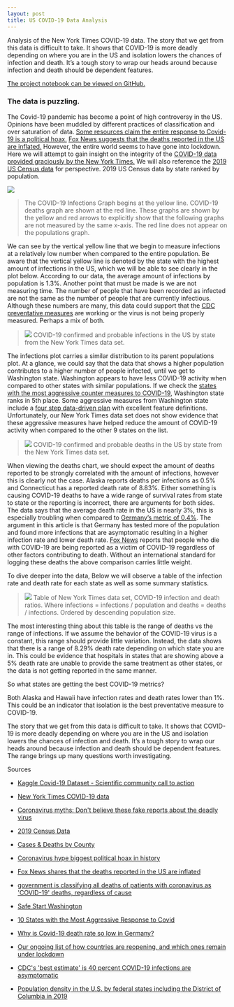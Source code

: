 ```yaml
---
layout: post
title: US COVID-19 Data Analysis
---
```


Analysis of the New York Times COVID-19 data. The story that we get from this data is difficult to take. It shows that COVID-19 is more deadly depending on where you are in the US and isolation lowers the chances of infection and death. It’s a tough story to wrap our heads around because infection and death should be dependent features.

[The project notebook can be viewed on GitHub.](https://github.com/KalenWillits/Covid-19/blob/master/Covid-19.ipynb)
### The data is puzzling.

The Covid-19 pandemic has become a point of high controversy in the US. Opinions have been muddled by different practices of classification and over saturation of data. [Some resources claim the entire response to Covid-19 is a political hoax.](https://www.washingtontimes.com/news/2020/apr/28/coronavirus-hype-biggest-political-hoax-in-history/) [Fox News suggests that the deaths reported in the US are inflated.](https://www.foxnews.com/politics/birx-says-government-is-classifying-all-deaths-of-patients-with-coronavirus-as-covid-19-deaths-regardless-of-cause) However, the entire world seems to have gone into lockdown. Here we will attempt to gain insight on the integrity of the [COVID-19 data provided graciously by the New York Times.](https://github.com/nytimes/covid-19-data) We will also reference the [2019 US Census data](https://www.census.gov/search-results.html?q=population+data+by+state+2020&page=1&stateGeo=none&searchtype=web&cssp=SERP&_charset_=UTF-8) for perspective.
2019 US Census data by state ranked by population.

![](/images/US-COVID-19-Data-Analysis/Perspective.png)
>The COVID-19 Infections Graph begins at the yellow line. COVID-19 deaths graph are shown at the red line. These graphs are shown by the yellow and red arrows to explicitly show that the following graphs are not measured by the same x-axis. The red line does not appear on the populations graph.

We can see by the vertical yellow line that we begin to measure infections at a relatively low number when compared to the entire population. Be aware that the vertical yellow line is denoted by the state with the highest amount of infections in the US, which we will be able to see clearly in the plot below. According to our data, the average amount of infections by population is 1.3%. Another point that must be made is we are not measuring time. The number of people that have been recorded as infected are not the same as the number of people that are currently infectious. Although these numbers are many, this data could support that the [CDC preventative measures](https://covid.cdc.gov/covid-data-tracker/?CDC_AA_refVal=https%3A%2F%2Fwww.cdc.gov%2Fcoronavirus%2F2019-ncov%2Fcases-updates%2Fcounty-map.html#county-map) are working or the virus is not being properly measured. Perhaps a mix of both.

>![](/images/US-COVID-19-Data-Analysis/state_infections.png)
 COVID-19 confirmed and probable infections in the US by state from the New York Times data set.

The infections plot carries a similar distribution to its parent populations plot. At a glance, we could say that the data that shows a higher population contributes to a higher number of people infected, until we get to Washington state. Washington appears to have less COVID-19 activity when compared to other states with similar populations. If we check the [states with the most aggressive counter measures to COVID-19](https://www.usnews.com/news/best-states/articles/2020-03-17/10-states-with-the-most-aggressive-response-to-coronavirus), Washington state ranks in 5th place. Some aggressive measures from Washington state include a [four step data-driven plan](https://www.governor.wa.gov/sites/default/files/SafeStartPhasedReopening.pdf) with excellent feature definitions. Unfortunately, our New York Times data set does not show evidence that these aggressive measures have helped reduce the amount of COVID-19 activity when compared to the other 9 states on the list.


>![](/images/US-COVID-19-Data-Analysis/state_deaths.png)
COVID-19 confirmed and probable deaths in the US by state from the New York Times data set.

When viewing the deaths chart, we should expect the amount of deaths reported to be strongly correlated with the amount of infections, however this is clearly not the case. Alaska reports deaths per infections as 0.5% and Connecticut has a reported death rate of 8.83%. Either something is causing COVID-19 deaths to have a wide range of survival rates from state to state or the reporting is incorrect, there are arguments for both sides. The data says that the average death rate in the US is nearly 3%, this is especially troubling when compared to [Germany’s metric of 0.4%](https://www.cnn.com/2020/03/24/opinions/germany-low-death-rate-for-coronavirus-sepkowitz/index.html). The argument in this article is that Germany has tested more of the population and found more infections that are asymptomatic resulting in a higher infection rate and lower death rate. [Fox News](https://www.foxnews.com/politics/birx-says-government-is-classifying-all-deaths-of-patients-with-coronavirus-as-covid-19-deaths-regardless-of-cause) reports that people who die with COVID-19 are being reported as a victim of COVID-19 regardless of other factors contributing to death. Without an international standard for logging these deaths the above comparison carries little weight.

To dive deeper into the data, Below we will observe a table of the infection rate and death rate for each state as well as some summary statistics.

>![](/images/US-COVID-19-Data-Analysis/table.png)
Table of New York Times data set, COVID-19 infection and death ratios. Where infections = infections / population and deaths = deaths / infections. Ordered by descending population size.

The most interesting thing about this table is the range of deaths vs the range of infections. If we assume the behavior of the COVID-19 virus is a constant, this range should provide little variation. Instead, the data shows that there is a range of 8.29% death rate depending on which state you are in. This could be evidence that hospitals in states that are showing above a 5% death rate are unable to provide the same treatment as other states, or the data is not getting reported in the same manner.

So what states are getting the best COVID-19 metrics?

Both Alaska and Hawaii have infection rates and death rates lower than 1%. This could be an indicator that isolation is the best preventative measure to COVID-19.

The story that we get from this data is difficult to take. It shows that COVID-19 is more deadly depending on where you are in the US and isolation lowers the chances of infection and death. It’s a tough story to wrap our heads around because infection and death should be dependent features. The range brings up many questions worth investigating.

Sources

- [Kaggle Covid-19 Dataset - Scientific community call to action](https://www.kaggle.com/fireballbyedimyrnmom/us-counties-covid-19-dataset?select=us-counties.csv)

- [New York Times COVID-19 data](https://github.com/nytimes/covid-19-data)


- [Coronavirus myths: Don't believe these fake reports about the deadly virus](https://www.cnet.com/health/false-information-about-coronavirus-here-are-the-top-rumors-spreading-about-it/)

- [2019 Census Data](https://www.census.gov/search-results.html?q=population+data+by+state+2020&page=1&stateGeo=none&searchtype=web&cssp=SERP&_charset_=UTF-8)


- [Cases & Deaths by County](https://www.cdc.gov/coronavirus/2019-ncov/cases-updates/county-map.html)

- [Coronavirus hype biggest political hoax in history](https://www.washingtontimes.com/news/2020/apr/28/coronavirus-hype-biggest-political-hoax-in-history/)

- [Fox News shares that the deaths reported in the US are inflated](https://www.foxnews.com/politics/birx-says-government-is-classifying-all-deaths-of-patients-with-coronavirus-as-covid-19-deaths-regardless-of-cause)

- [government is classifying all deaths of patients with coronavirus as 'COVID-19' deaths, regardless of cause](https://www.foxnews.com/politics/birx-says-government-is-classifying-all-deaths-of-patients-with-coronavirus-as-covid-19-deaths-regardless-of-cause)

- [Safe Start Washington](https://www.governor.wa.gov/sites/default/files/SafeStartPhasedReopening.pdf)

- [10 States with the Most Aggressive Response to Covid](https://www.usnews.com/news/best-states/articles/2020-03-17/10-states-with-the-most-aggressive-response-to-coronavirus)

- [Why is Covid-19 death rate so low in Germany?](https://www.cnn.com/2020/03/24/opinions/germany-low-death-rate-for-coronavirus-sepkowitz/index.html)

- [Our ongoing list of how countries are reopening, and which ones remain under lockdown](https://www.businessinsider.com/countries-on-lockdown-coronavirus-italy-2020-3?op=1#el-salvador-began-to-reopen-its-economy-on-june-16-35)

- [CDC's 'best estimate' is 40 percent COVID-19 infections are asymptomatic](https://www.foxnews.com/science/cdc-best-estimate-40-percent-covid-19-infections-asymptomatic)

- [Population density in the U.S. by federal states including the District of Columbia in 2019](https://www.statista.com/statistics/183588/population-density-in-the-federal-states-of-the-us/)
